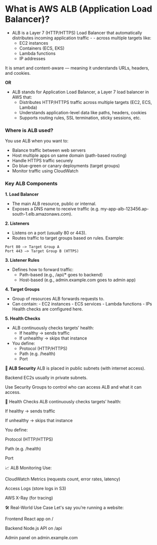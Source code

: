 # What is AWS ALB (Application Load Balancer)?
* ALB is a Layer 7 (HTTP/HTTPS) Load Balancer that automatically distributes incoming application traffic - - across multiple targets like:
    - EC2 instances
    - Containers (ECS, EKS)
    - Lambda functions
    - IP addresses

It is smart and content-aware — meaning it understands URLs, headers, and cookies.

**OR**
* ALB stands for Application Load Balancer, a Layer 7 load balancer in AWS that:
    * Distributes HTTP/HTTPS traffic across multiple targets (EC2, ECS, Lambda)
    * Understands application-level data like paths, headers, cookies
    * Supports routing rules, SSL termination, sticky sessions, etc.


### Where is ALB used?
You use ALB when you want to:

- Balance traffic between web servers
- Host multiple apps on same domain (path-based routing)
- Handle HTTPS traffic securely
- Do blue-green or canary deployments (target groups)
- Monitor traffic using CloudWatch

### Key ALB Components
**1. Load Balancer**
- The main ALB resource, public or internal.
- Exposes a DNS name to receive traffic (e.g. my-app-alb-123456.ap-south-1.elb.amazonaws.com).

**2. Listeners**
- Listens on a port (usually 80 or 443).
- Routes traffic to target groups based on rules.
Example:
```
Port 80 —> Target Group A
Port 443 —> Target Group B (HTTPS)
```
**3. Listener Rules**
* Defines how to forward traffic:
    - Path-based (e.g., /api/* goes to backend)
    - Host-based (e.g., admin.example.com goes to admin app)

**4. Target Groups**
* Group of resources ALB forwards requests to.
* Can contain:
        - EC2 instances
        - ECS services
        - Lambda functions
        - IPs
    Health checks are configured here.

**5. Health Checks**
* ALB continuously checks targets’ health:
    - If healthy → sends traffic
    - If unhealthy → skips that instance
* You define:
    - Protocol (HTTP/HTTPS)
    - Path (e.g. /health)
    - Port

**🔐 ALB Security**
ALB is placed in public subnets (with internet access).

Backend EC2s usually in private subnets.

Use Security Groups to control who can access ALB and what it can access.

🧪 Health Checks
ALB continuously checks targets’ health:

If healthy → sends traffic

If unhealthy → skips that instance

You define:

Protocol (HTTP/HTTPS)

Path (e.g. /health)

Port

📈 ALB Monitoring
Use:

CloudWatch Metrics (requests count, error rates, latency)

Access Logs (store logs in S3)

AWS X-Ray (for tracing)

🛠️ Real-World Use Case
Let's say you’re running a website:

Frontend React app on /

Backend Node.js API on /api

Admin panel on admin.example.com